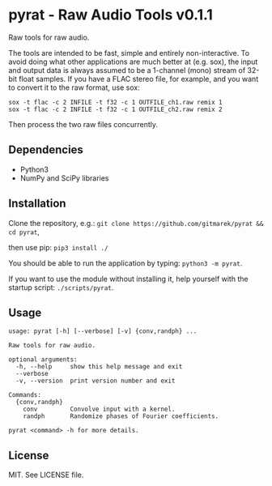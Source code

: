 pyrat - Raw Audio Tools v0.1.1
===================================

Raw tools for raw audio.

The tools are intended to be fast, simple and entirely non-interactive.  To
avoid doing what other applications are much better at (e.g. sox), the input
and output data is always assumed to be a 1-channel (mono) stream of 32-bit
float samples.  If you have a FLAC stereo file, for example, and you want to
convert it to the raw format, use sox:

```
sox -t flac -c 2 INFILE -t f32 -c 1 OUTFILE_ch1.raw remix 1
sox -t flac -c 2 INFILE -t f32 -c 1 OUTFILE_ch2.raw remix 2
```

Then process the two raw files concurrently.


Dependencies
------------

- Python3
- NumPy and SciPy libraries


Installation
------------

Clone the repository, e.g.:
`git clone https://github.com/gitmarek/pyrat && cd pyrat`,

then use pip:
`pip3 install ./`

You should be able to run the application by typing:
`python3 -m pyrat`.

If you want to use the module without installing it, help
yourself with the startup script: `./scripts/pyrat`.


Usage
-----
```
usage: pyrat [-h] [--verbose] [-v] {conv,randph} ...

Raw tools for raw audio.

optional arguments:
  -h, --help     show this help message and exit
  --verbose
  -v, --version  print version number and exit

Commands:
  {conv,randph}
    conv         Convolve input with a kernel.
    randph       Randomize phases of Fourier coefficients.

pyrat <command> -h for more details.
```


License
-------

MIT. See LICENSE file.
